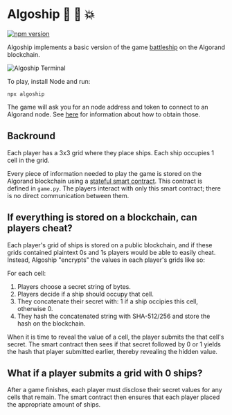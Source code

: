 Algoship :ship: :ship: :boom:
========

[![npm version](https://badge.fury.io/js/algoship.svg)](https://badge.fury.io/js/algoship)

Algoship implements a basic version of the game [battleship](https://en.wikipedia.org/wiki/Battleship_(game))
on the Algorand blockchain.

![Algoship Terminal](https://user-images.githubusercontent.com/5856867/91487557-eba06400-e87b-11ea-902b-d5d5002cbda5.png)

To play, install Node and run:
```
npx algoship
```

The game will ask you for an node address and token to connect to an Algorand node. See [here](https://developer.algorand.org/docs/build-apps/setup/#how-do-i-obtain-an-algod-address-and-token)
for information about how to obtain those.

Backround
---------

Each player has a 3x3 grid where they place ships. Each ship occupies 1 cell in the grid.

Every piece of information needed to play the game is stored on the Algorand blockchain using a
[stateful smart contract](https://developer.algorand.org/docs/features/asc1/stateful/). This
contract is defined in `game.py`. The players interact with only this smart contract; there is no
direct communication between them.

If everything is stored on a blockchain, can players cheat?
---------

Each player's grid of ships is stored on a public blockchain, and if these grids contained plaintext
0s and 1s players would be able to easily cheat. Instead, Algoship "encrypts" the values in each
player's grids like so:

For each cell:
1. Players choose a secret string of bytes.
2. Players decide if a ship should occupy that cell.
3. They concatenate their secret with: 1 if a ship occipies this cell, otherwise 0.
4. They hash the concatenated string with SHA-512/256 and store the hash on the blockchain.

When it is time to reveal the value of a cell, the player submits the that cell's secret.
The smart contract then sees if that secret followed by 0 or 1 yields the hash that player submitted
earlier, thereby revealing the hidden value.

What if a player submits a grid with 0 ships?
---------
After a game finishes, each player must disclose their secret values for any cells that remain. The
smart contract then ensures that each player placed the appropriate amount of ships.
